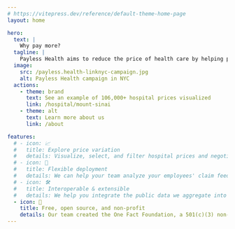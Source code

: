 ```yaml
---
# https://vitepress.dev/reference/default-theme-home-page
layout: home

hero:
  text: |
    Why pay more?
  tagline: |
    Payless Health aims to reduce the price of health care by helping people and employers make decisions using public hospital and insurance prices.
  image:
    src: /payless.health-linknyc-campaign.jpg
    alt: Payless Health campaign in NYC
  actions:
    - theme: brand
      text: See an example of 106,000+ hospital prices visualized
      link: /hospital/mount-sinai
    - theme: alt
      text: Learn more about us
      link: /about

features:
  # - icon: 📈
  #   title: Explore price variation
  #   details: Visualize, select, and filter hospital prices and negotiated rates with millions or billions of records.
  # - icon: 🚀
  #   title: Flexible deployment
  #   details: We can help your team analyze your employees' claim feeds, and have trained hundreds of people using the infrastructure required for this.
  # - icon: 🛠️
  #   title: Interoperable & extensible
  #   details: We help you integrate the public data we aggregate into your workflows, identify insights, and create action plans to reduce the cost of care.
  - icon: 🦆
    title: Free, open source, and non-profit
    details: Our team created the One Fact Foundation, a 501(c)(3) non-profit, to build Payless Health as a free resource for the public good. Our backgrounds are in patient advocacy, medicine, health equity, AI and bioinformatics research. We'd love to work with you if you want to support our efforts! Get in touch by emailing us at hello@payless.health.
---
```


